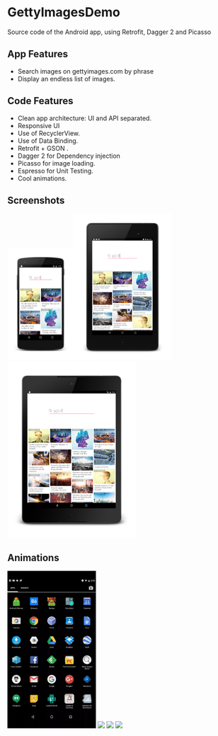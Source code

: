 # GettyImagesDemo
Source code of the Android app, using Retrofit, Dagger 2 and Picasso

## App Features

- Search images on gettyimages.com by phrase
- Display an endless list of images.


## Code Features

- Clean app architecture: UI and API separated.
- Responsive UI
- Use of RecyclerView.
- Use of Data Binding.
- Retrofit + GSON .
- Dagger 2 for Dependency injection 
- Picasso for image loading.
- Espresso for Unit Testing. 
- Cool animations.


## Screenshots
<img src="https://raw.githubusercontent.com/victor-munoz/GettyImagesDemo/master/art/screenshot/nexus5.png" width="150"/><img src="https://raw.githubusercontent.com/victor-munoz/GettyImagesDemo/master/art/screenshot/nexus7.png" width="220"/><img src="https://raw.githubusercontent.com/victor-munoz/GettyImagesDemo/master/art/screenshot/nexus9.png" width="290"/>

## Animations
<img src="https://raw.githubusercontent.com/victor-munoz/GettyImagesDemo/master/art/gif/enter_animation.gif" width="200"/>
<img src="https://raw.githubusercontent.com/victor-munoz/GettyImagesDemo/master/art/gif/collapse.gif" width="200"/>
<img src="https://raw.githubusercontent.com/victor-munoz/GettyImagesDemo/master/art/gif/endless_scroll.gif" width="200"/>
<img src="https://raw.githubusercontent.com/victor-munoz/GettyImagesDemo/master/art/gif/caption.gif" width="200"/>






